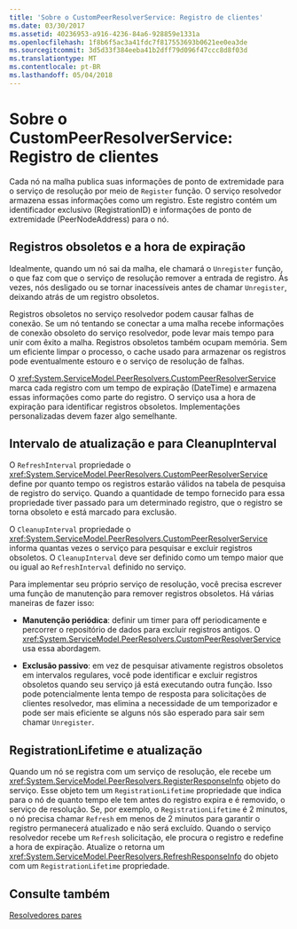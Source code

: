 ```yaml
---
title: 'Sobre o CustomPeerResolverService: Registro de clientes'
ms.date: 03/30/2017
ms.assetid: 40236953-a916-4236-84a6-928859e1331a
ms.openlocfilehash: 1f8b6f5ac3a41fdc7f817553693b0621ee0ea3de
ms.sourcegitcommit: 3d5d33f384eeba41b2dff79d096f47ccc8d8f03d
ms.translationtype: MT
ms.contentlocale: pt-BR
ms.lasthandoff: 05/04/2018
---
```

# <a name="inside-the-custompeerresolverservice-client-registrations"></a>Sobre o CustomPeerResolverService: Registro de clientes
Cada nó na malha publica suas informações de ponto de extremidade para o serviço de resolução por meio de `Register` função. O serviço resolvedor armazena essas informações como um registro. Este registro contém um identificador exclusivo (RegistrationID) e informações de ponto de extremidade (PeerNodeAddress) para o nó.  
  
## <a name="stale-records-and-expiration-time"></a>Registros obsoletos e a hora de expiração  
 Idealmente, quando um nó sai da malha, ele chamará o `Unregister` função, o que faz com que o serviço de resolução remover a entrada de registro. Às vezes, nós desligado ou se tornar inacessíveis antes de chamar `Unregister`, deixando atrás de um registro obsoletos.  
  
 Registros obsoletos no serviço resolvedor podem causar falhas de conexão. Se um nó tentando se conectar a uma malha recebe informações de conexão obsoleto do serviço resolvedor, pode levar mais tempo para unir com êxito a malha. Registros obsoletos também ocupam memória. Sem um eficiente limpar o processo, o cache usado para armazenar os registros pode eventualmente estouro e o serviço de resolução de falhas.  
  
 O <xref:System.ServiceModel.PeerResolvers.CustomPeerResolverService> marca cada registro com um tempo de expiração (DateTime) e armazena essas informações como parte do registro. O serviço usa a hora de expiração para identificar registros obsoletos. Implementações personalizadas devem fazer algo semelhante.  
  
## <a name="refreshinterval-and-cleanupinterval"></a>Intervalo de atualização e para CleanupInterval  
 O `RefreshInterval` propriedade o <xref:System.ServiceModel.PeerResolvers.CustomPeerResolverService> define por quanto tempo os registros estarão válidos na tabela de pesquisa de registro do serviço. Quando a quantidade de tempo fornecido para essa propriedade tiver passado para um determinado registro, que o registro se torna obsoleto e está marcado para exclusão.  
  
 O `CleanupInterval` propriedade o <xref:System.ServiceModel.PeerResolvers.CustomPeerResolverService> informa quantas vezes o serviço para pesquisar e excluir registros obsoletos. O `CleanupInterval` deve ser definido como um tempo maior que ou igual ao `RefreshInterval` definido no serviço.  
  
 Para implementar seu próprio serviço de resolução, você precisa escrever uma função de manutenção para remover registros obsoletos. Há várias maneiras de fazer isso:  
  
-   **Manutenção periódica**: definir um timer para off periodicamente e percorrer o repositório de dados para excluir registros antigos. O <xref:System.ServiceModel.PeerResolvers.CustomPeerResolverService> usa essa abordagem.  
  
-   **Exclusão passivo**: em vez de pesquisar ativamente registros obsoletos em intervalos regulares, você pode identificar e excluir registros obsoletos quando seu serviço já está executando outra função. Isso pode potencialmente lenta tempo de resposta para solicitações de clientes resolvedor, mas elimina a necessidade de um temporizador e pode ser mais eficiente se alguns nós são esperado para sair sem chamar `Unregister`.  
  
## <a name="registrationlifetime-and-refresh"></a>RegistrationLifetime e atualização  
 Quando um nó se registra com um serviço de resolução, ele recebe um <xref:System.ServiceModel.PeerResolvers.RegisterResponseInfo> objeto do serviço. Esse objeto tem um `RegistrationLifetime` propriedade que indica para o nó de quanto tempo ele tem antes do registro expira e é removido, o serviço de resolução. Se, por exemplo, o `RegistrationLifetime` é 2 minutos, o nó precisa chamar `Refresh` em menos de 2 minutos para garantir o registro permanecerá atualizado e não será excluído. Quando o serviço resolvedor recebe um `Refresh` solicitação, ele procura o registro e redefine a hora de expiração. Atualize o retorna um <xref:System.ServiceModel.PeerResolvers.RefreshResponseInfo> do objeto com um `RegistrationLifetime` propriedade.  
  
## <a name="see-also"></a>Consulte também  
 [Resolvedores pares](../../../../docs/framework/wcf/feature-details/peer-resolvers.md)
